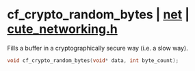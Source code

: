 # cf_crypto_random_bytes | [net](https://github.com/RandyGaul/cute_framework/blob/master/docs/net/README.md) | [cute_networking.h](https://github.com/RandyGaul/cute_framework/blob/master/include/cute_networking.h)

Fills a buffer in a cryptographically secure way (i.e. a slow way).

```cpp
void cf_crypto_random_bytes(void* data, int byte_count);
```

